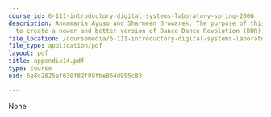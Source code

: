 ```yaml
---
course_id: 6-111-introductory-digital-systems-laboratory-spring-2006
description: Annamaria Ayuso and Sharmeen Browarek. The purpose of this project is
  to create a newer and better version of Dance Dance Revolution (DDR).
file_location: /coursemedia/6-111-introductory-digital-systems-laboratory-spring-2006/6e8c2825ef639f82f89fbe864d955c83_appendix14.pdf
file_type: application/pdf
layout: pdf
title: appendix14.pdf
type: course
uid: 6e8c2825ef639f82f89fbe864d955c83

---
```

None